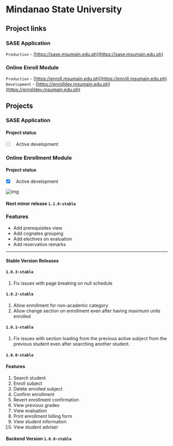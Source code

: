# Mindanao State University

## Project links
### SASE Application
`Production` - [https://sase.msumain.edu.ph](https://sase.msumain.edu.ph)

### Online Enroll Module
`Production` - [https://enroll.msumain.edu.ph](https://enroll.msumain.edu.ph) <br />
`Development` - [https://enrolldev.msumain.edu.ph](https://enrolldev.msumain.edu.ph) 

## Projects
### SASE Application <br />
#### Project status <br />
- [ ] &nbsp; Active development <br />

### Online Enrollment Module <br />
#### Project status <br />
- [x] &nbsp; Active development <br />

![img](https://media.giphy.com/media/JuFwy0zPzd6jC/giphy.gif)

#### Next minor release `1.1.0-stable`
### Features
 - Add prerequisites view <br />
 - Add cognates grouping
 - Add electives on evaluation
 - Add reservation remarks

<hr/>

#### Stable Version Releases
#### `1.0.3-stable` <br />
1. Fix issues with page breaking on null schedule

#### `1.0.2-stable` <br />
1. Allow enrollment for non-academic category
2. Allow change section on enrollment even after having maximum units enrolled

#### `1.0.1-stable` <br />
1. Fix issues with section loading from the previous active subject from the previous student even after searching another student.

#### `1.0.0-stable` <br/>
#### Features
1. Search student
2. Enroll subject
3. Delete enrolled subject
4. Confirm enrollment
5. Revert enrollment confirmation
6. View previous grades
7. View evaluation
8. Print enrollment billing form
9. View student information
10. View student adviser
#### Backend Version `1.0.0-stable`

